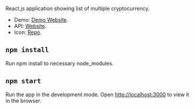 React.js application showing list of multiple cryptocurrency.

- Demo: [Demo Website](http://reactcrypto.injobaik.ca).
- API: [Website](https://coinmarketcap.com/api/).
- Icon: [Repo](https://github.com/cjdowner/cryptocurrency-icons).

## `npm install`

Run npm install to necessary node_modules.

## `npm start`

Run the app in the development mode.
Open [http://localhost:3000](http://localhost:3000) to view it in the browser.